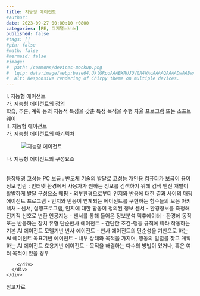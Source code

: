 ```yaml
---
title: 지능형 에이전트
#author: 
date: 2023-09-27 00:00:10 +0800
categories: [PE, 디지털서비스]
published: false
#tags: []
#pin: false
#math: false
#mermaid: false
#image:
#  path: /commons/devices-mockup.png
#  lqip: data:image/webp;base64,UklGRpoAAABXRUJQVlA4WAoAAAAQAAAADwAABwAAQUxQSDIAAAARL0AmbZurmr57yyIiqE8oiG0bejIYEQTgqiDA9vqnsUSI6H+oAERp2HZ65qP/VIAWAFZQOCBCAAAA8AEAnQEqEAAIAAVAfCWkAALp8sF8rgRgAP7o9FDvMCkMde9PK7euH5M1m6VWoDXf2FkP3BqV0ZYbO6NA/VFIAAAA
#  alt: Responsive rendering of Chirpy theme on multiple devices.
---
```


<div class="post-wrap">
  <div class="para">
    <div class="para-title">
      I. 지능형 에이전트
    </div>
    <div class="para-cntnt">
      <div class="para">
        <div class="para-title">
          가. 지능형 에이전트의 정의
        </div>
        <div class="para-cntnt">
            학습, 추론, 계획 등의 지능적 특성을 갖춘 특정 목적을 수행 자율 프로그램 또는 소프트웨어
        </div>
      </div>
    </div>
  </div>
  
  <div class="para">
    <div class="para-title">
      II. 지능형 에이전트
    </div>
    <div class="para-cntnt">
      <div class="para">
        <div class="para-title">
          가. 지능형 에이전트의 아키텍처
        </div>
        <div class="para-cntnt">
          <figure class="post-figure">
            <img src="/assets/img/posts/지능형-에이전트.png" alt="지능형 에이전트">
<!--            <figcaption>Source: Unveiling the Metaverse: Exploring Emerging Trends, Multifaceted Perspectives, and Future Challenges</figcaption>-->
          </figure>
        </div>
      </div>
      <div class="para">
        <div class="para-title">
          나. 지능형 에이전트의 구성요소
        </div>
        <div class="para-cntnt">
          <table class="post-table">
          </table>
          등장배경
  고성능 PC 보급 : 반도체 기술의 발달로 고성능 개인용 컴퓨터가 보급이 용이
  정보 범람 : 인터넷 환경에서 사용자가 원하는 정보를 검색하기 위해 검색 엔진 개발이 활발하게 발달
구성요소  
  매핑 - 외부환경으로부터 인지와 반응에 대한 결과 사이의 매핑
  에이전트 프로그램 - 인지와 반응이 연계되는 에이전트를 구현하는 함수들의 모음
  아키텍처 - 센서, 실행프로그램, 인지에 대한 홛동이 정의된 정보
  센서 - 환경정보를 측정해 전기적 신호로 변환
  인공지능 - 센서를 통해 들어온 정보분석
  액추에이터 - 환경에 동작 또는 반응하는 장치
유형
  단순반사 에이전트 - 간단한 조건-행동 규칙에 따라 작동하는 기본 AI 에이전트 
  모델기반 반사 에이전트 - 반사 에이전트의 단순성을 기반으로 하는 AI 에이전트 
  목표기반 에이전트 - 내부 상태와 목적을 가지며, 행동의 일렬를 찾고 계획하는 AI 에이전트 
  효용기반 에이전트 - 목적을 해결하는 다수의 방법이 있거나, 혹은 여러 목적이 있을 경우

        </div>
      </div>
    </div>
  </div>

  <div class="refr-wrap">
    <div class="refr-title">
        참고자료
    </div>
    <ol class="refr-list">
    <!--    <li>(나현식, 최대선) <a target="_blank" href="https://scienceon.kisti.re.kr/commons/util/originalView.do?cn=JAKO202225948430499&oCn=JAKO202225948430499&dbt=JAKO&journal=NJOU00291864">메타버스 보안 위협 요소 및 대응 방안 검토</a></li>-->
    <!--    <li>(M. Uddin, S. Manickam, H. Ullah, M. Obaidat and A. Dandoush) <a target="_blank" href="https://ieeexplore.ieee.org/abstract/document/10138386">Unveiling the Metaverse: Exploring Emerging Trends, Multifaceted Perspectives, and Future Challenges</a></li>-->
    </ol>
  </div>
</div>
